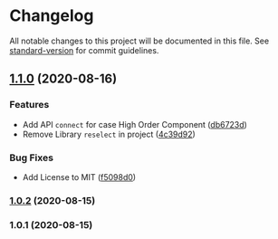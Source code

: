 # Changelog

All notable changes to this project will be documented in this file. See [standard-version](https://github.com/conventional-changelog/standard-version) for commit guidelines.

## [1.1.0](https://github.com/Weerapat1993/use-codex/compare/version/1.0.2%0Dversion/1.1.0) (2020-08-16)


### Features

* Add API `connect` for case High Order Component ([db6723d](https://github.com/Weerapat1993/use-codex/commits/db6723dde427438708e7505a8e4d6bfc76d69922))
* Remove Library `reselect` in project ([4c39d92](https://github.com/Weerapat1993/use-codex/commits/4c39d92ffe90863684177cd2f0f10defc7131558))


### Bug Fixes

* Add License to MIT ([f5098d0](https://github.com/Weerapat1993/use-codex/commits/f5098d0d131c49cebad7e0a481926297caae557b))

### [1.0.2](https://github.com/Weerapat1993/use-codex/compare/version/1.0.1%0Dversion/1.0.2) (2020-08-15)

### 1.0.1 (2020-08-15)

